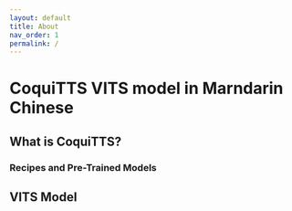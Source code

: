 ```yaml
---
layout: default
title: About
nav_order: 1
permalink: /
---
```

# CoquiTTS VITS model in Marndarin Chinese
## What is CoquiTTS?
### Recipes and Pre-Trained Models
## VITS Model
